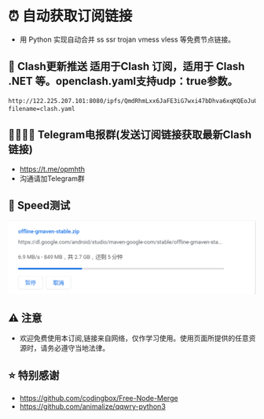 # ⏰ 自动获取订阅链接

- 用 Python 实现自动合并 ss ssr trojan vmess vless 等免费节点链接。

## 💌 Clash更新推送 适用于Clash 订阅，适用于 Clash .NET 等。openclash.yaml支持udp：true参数。
```
http://122.225.207.101:8080/ipfs/QmdRhmLxx6JaFE3iG7wxi47bDhva6xqKQEoJuUwpKHfgLS?filename=clash.yaml
```

## 👩‍👩‍👧‍👦 Telegram电报群(发送订阅链接获取最新Clash链接)

- https://t.me/opmhth
- 沟通请加Telegram群

## 🚀 Speed测试

![images](./res/d181a7d1ab093.PNG)

## ⚠️ 注意

- 欢迎免费使用本订阅,链接来自网络，仅作学习使用。使用页面所提供的任意资源时，请务必遵守当地法律。

## ⭐ 特别感谢

- https://github.com/codingbox/Free-Node-Merge
- https://github.com/animalize/qqwry-python3